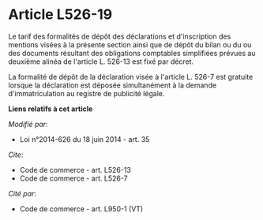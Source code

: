 # Article L526-19

Le tarif des formalités de dépôt des déclarations et d'inscription des mentions visées à la présente section ainsi que de
dépôt du bilan ou du ou des documents résultant des obligations comptables simplifiées prévues au deuxième alinéa de
l'article L. 526-13 est fixé par décret. 

La formalité de dépôt de la déclaration visée à l'article L. 526-7 est gratuite lorsque la déclaration est déposée
simultanément à la demande d'immatriculation au registre de publicité légale.

**Liens relatifs à cet article**

_Modifié par_:

  - Loi n°2014-626 du 18 juin 2014 - art. 35

_Cite_:

  - Code de commerce - art. L526-13
  - Code de commerce - art. L526-7

_Cité par_:

  - Code de commerce - art. L950-1 (VT)
